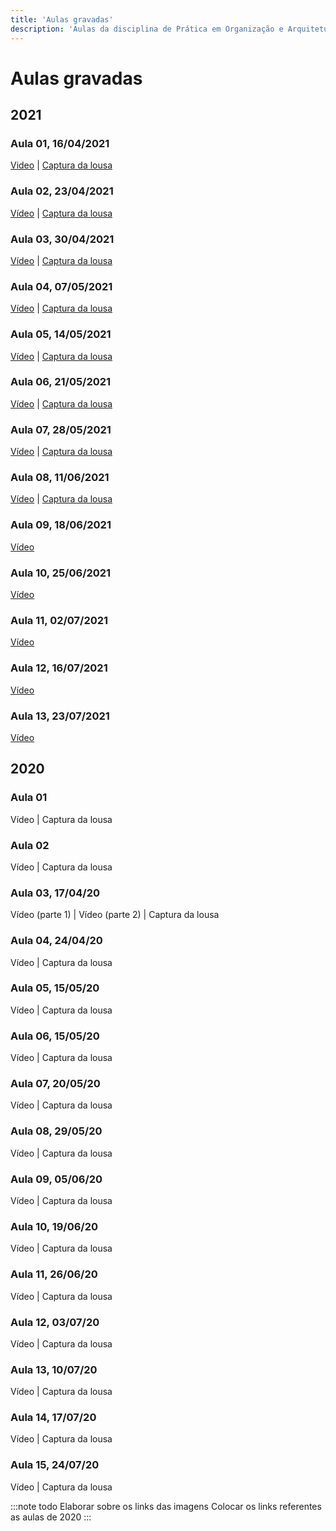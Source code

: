 ```yaml
---
title: 'Aulas gravadas'
description: 'Aulas da disciplina de Prática em Organização e Arquitetura de Computadores'
---
```


# Aulas gravadas

## 2021
### Aula 01, 16/04/2021

[Video](https://drive.google.com/file/d/1Bgw7v4G2tcryxD6RC8bhKQfjIoB7jpKu/view?usp=sharing) | [Captura da lousa](https://gitlab.com/simoesusp/disciplinas/-/raw/master/SSC0119-Pratica-em-Organizacao-de-Computadores/MaterialAulasDistancia/2021/LabOrgA01.png?ref_type=heads&inline=false)

### Aula 02, 23/04/2021

[Vídeo](https://drive.google.com/file/d/17kQHaB83eE9A-oUNBYiPEWSçCe-TGzH0F/view?usp=sharing) | [Captura da lousa](https://gitlab.com/simoesusp/disciplinas/-/raw/master/SSC0119-Pratica-em-Organizacao-de-Computadores/MaterialAulasDistancia/2021/LabOrgA02.png?ref_type=heads&inline=false)

### Aula 03, 30/04/2021

[Vídeo](https://drive.google.com/file/d/1JW5gZ4LY6g-pu0K_WHYNMj-AMJrH00y2/view?usp=sharing) | [Captura da lousa](https://gitlab.com/simoesusp/disciplinas/-/raw/master/SSC0119-Pratica-em-Organizacao-de-Computadores/MaterialAulasDistancia/2021/LabOrgA03.svg?ref_type=heads&inline=false)


### Aula 04, 07/05/2021

[Vídeo](https://drive.google.com/file/d/1FX5-CeRvyuZwyf0XcUx6uek84lua1TvW/view?usp=sharing) | [Captura da lousa](https://gitlab.com/simoesusp/disciplinas/-/raw/master/SSC0119-Pratica-em-Organizacao-de-Computadores/MaterialAulasDistancia/2021/LabOrgA04.svg?ref_type=heads&inline=false)

### Aula 05, 14/05/2021

[Vídeo](https://drive.google.com/file/d/1TrbT_Sef5_9rWwrpavi8hfBN83UMoyR-/view?usp=sharing) | [Captura da lousa](https://gitlab.com/simoesusp/disciplinas/-/raw/master/SSC0119-Pratica-em-Organizacao-de-Computadores/MaterialAulasDistancia/2021/LabOrgA05.svg?ref_type=heads&inline=false)
### Aula 06, 21/05/2021

[Vídeo](https://drive.google.com/file/d/1TrbT_Sef5_9rWwrpavi8hfBN83UMoyR-/view?usp=sharing) | [Captura da lousa](https://gitlab.com/simoesusp/disciplinas/-/raw/master/SSC0119-Pratica-em-Organizacao-de-Computadores/MaterialAulasDistancia/2021/LabOrgA06.svg?ref_type=heads&inline=false)
### Aula 07, 28/05/2021

[Vídeo](https://drive.google.com/file/d/1eatRDyZWmGQD4X9kU_51daoYY3k2DFyC/view?usp=sharing) | [Captura da lousa](https://gitlab.com/simoesusp/disciplinas/-/raw/master/SSC0119-Pratica-em-Organizacao-de-Computadores/MaterialAulasDistancia/2021/LabOrgA07.svg?ref_type=heads&inline=false)

### Aula 08, 11/06/2021

[Vídeo](https://drive.google.com/file/d/1ftWsAGOG_uY9l64u7407kzICY-u7Ybjg/view?usp=sharing) | [Captura da lousa](https://gitlab.com/simoesusp/disciplinas/-/raw/master/SSC0119-Pratica-em-Organizacao-de-Computadores/MaterialAulasDistancia/2021/LabOrgA08.svg?ref_type=heads&inline=false)

### Aula 09, 18/06/2021

[Vídeo](https://drive.google.com/file/d/1YjKzjqStwjoHxIE-UtzQX7TN5EqnMrPG/view?usp=sharing)

### Aula 10, 25/06/2021

[Vídeo](https://drive.google.com/file/d/1-ROJ5zd_Q7RW9JMTMpDJBfYvYnBR_hvu/view?usp=sharing)

### Aula 11, 02/07/2021

[Vídeo](https://drive.google.com/file/d/1z-l5Y1GSaMI5NOEYTJ6G2U0CF1QZd78r/view?usp=sharing)

### Aula 12, 16/07/2021

[Vídeo](https://drive.google.com/file/d/14ZiytkSHrAstb9RCMEou6-iPvk4WH4sO/view?usp=sharing)

### Aula 13, 23/07/2021

[Vídeo](https://drive.google.com/file/d/11XQJg0GTxt1rD-U3pm_W6x2txzQuIl-z/view?usp=sharing)

## 2020

### Aula 01

Vídeo | Captura da lousa

### Aula 02

Vídeo | Captura da lousa
### Aula 03, 17/04/20

Vídeo (parte 1) | Vídeo (parte 2) | Captura da lousa
### Aula 04, 24/04/20

Vídeo | Captura da lousa
### Aula 05, 15/05/20

Vídeo | Captura da lousa
### Aula 06, 15/05/20

Vídeo | Captura da lousa
### Aula 07, 20/05/20

Vídeo | Captura da lousa
### Aula 08, 29/05/20

Vídeo | Captura da lousa
### Aula 09, 05/06/20

Vídeo | Captura da lousa
### Aula 10, 19/06/20

Vídeo | Captura da lousa
### Aula 11, 26/06/20

Vídeo | Captura da lousa
### Aula 12, 03/07/20

Vídeo | Captura da lousa
### Aula 13, 10/07/20

Vídeo | Captura da lousa
### Aula 14, 17/07/20

Vídeo | Captura da lousa

### Aula 15, 24/07/20

Vídeo | Captura da lousa

:::note todo
Elaborar sobre os links das imagens
Colocar os links referentes as aulas de 2020
:::
